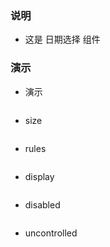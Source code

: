 ### 说明

*   这是 日期选择 组件

### 演示

*   演示

```js {"codepath": "datepicker.jsx"}
```

*   size

```js {"codepath": "datepicker-size.jsx"}
```

*   rules

```js {"codepath": "datepicker-rules.jsx"}
```

*   display

```js {"codepath": "datepicker-display.jsx"}
```

*   disabled

```js {"codepath": "datepicker-disabled.jsx"}
```

*   uncontrolled

```js {"codepath": "datepicker-uncontrolled.jsx"}
```
